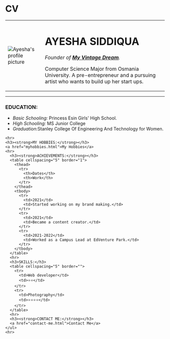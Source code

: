 # CV
<!DOCTYPE html>
<html lang="en" dir="ltr">
  <head>
    <meta charset="utf-8">
    <title>Ayesha's personal site!</title>
  </head>
  <body>
    <table cellspacing="20">
      <tr>
        <td>  <img src="image/IMG_6530.pgn" alt="Ayesha's profile picture"></td>
        <td><h1>AYESHA SIDDIQUA</h1>
        <p><em>Founder of <strong><a href="http://myvintagedream.com">My Vintage Dream</a></strong>.</p></em>
        <p>Computer Science Major from Osmania University. A pre-entrepreneur and a pursuing artist who wants to build up her start ups.</p></td>
      </tr>
    </table>
    <hr>
    <h3>EDUCATION:</h3>
    <ul>
      <li><em>Basic Schooling:</em> Princess Esin Girls' High School.</li>
      <li><em>High Schooling:</em> MS Junior College</li>
      <li><em>Graduation:</em>Stanley College Of Engineering And Technology for Women.</li>
    </ul>

    <hr>
    <h3><strong>MY HOBBIES:</strong></h3>
    <a href="myhobbies.html">My Hobbies</a>
    <hr>
      <h3><strong>ACHIEVEMENTS:</strong></h3>
      <table cellspacing="5" border="1">
        <thead>
          <tr>
            <th>Dates</th>
            <th>Work</th>
          </tr>
        </thead>
        <tbody>
          <tr>
            <td>2021</td>
            <td>Started working on my brand making.</td>
          </tr>
          <tr>
            <td>2021</td>
            <td>Became a content creator.</td>
          </tr>
          <tr>
            <td>2021-2022</td>
            <td>Worked as a Campus Lead at EdVenture Park.</td>
          </tr>
        </tbody>
      </table>
      <hr>
      <h3>SKILLS:</h3>
      <table cellspacing="5" border="">
        <tr>
          <td>Web developer</td>
          <td>⭐️⭐️</td>
        </tr>
        <tr>
          <td>Photography</td>
          <td>⭐️⭐️⭐️⭐️</td>
        </tr>
      </table>
      <hr>
      <h3><strong>CONTACT ME:</strong></h3>
      <a href="contact-me.html">Contact Me</a>
    </ul>
    <hr>
  </body>
</html>
